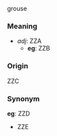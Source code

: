 grouse
### Meaning
+ _adj_: ZZA
    + __eg__: ZZB

### Origin

ZZC

### Synonym

__eg__: ZZD

+ ZZE



